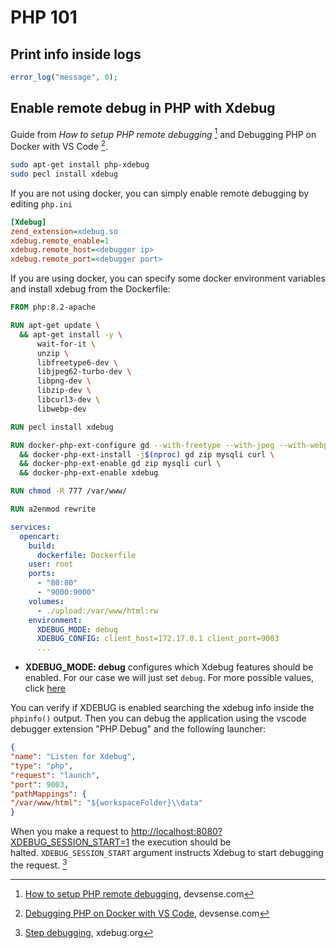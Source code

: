 
# PHP 101
## Print info inside logs

```php
error_log("message", 0);
```

## Enable remote debug in PHP with Xdebug

Guide from *How to setup PHP remote debugging* [^remote-debug-php] and Debugging PHP on Docker with VS Code [^remote-debug-php-docker].

```sh
sudo apt-get install php-xdebug
sudo pecl install xdebug
```

[^remote-debug-php]: [How to setup PHP remote debugging](https://blog.devsense.com/2020/remote-debugging), devsense.com
[^remote-debug-php-docker]: [Debugging PHP on Docker with VS Code](https://blog.devsense.com/2019/debugging-php-on-docker-with-visual-studio-code), devsense.com

If you are not using docker, you can simply enable remote debugging by editing `php.ini`

```ini title:"php.ini"
[Xdebug]
zend_extension=xdebug.so
xdebug.remote_enable=1
xdebug.remote_host=<debugger ip>
xdebug.remote_port=<debugger port>
```

If you are using docker, you can specify some docker environment variables and install xdebug from the Dockerfile:

```Dockerfile title:Dockerfile
FROM php:8.2-apache

RUN apt-get update \
  && apt-get install -y \
      wait-for-it \
      unzip \
      libfreetype6-dev \
      libjpeg62-turbo-dev \
      libpng-dev \
      libzip-dev \
      libcurl3-dev \
	  libwebp-dev

RUN pecl install xdebug

RUN docker-php-ext-configure gd --with-freetype --with-jpeg --with-webp \
  && docker-php-ext-install -j$(nproc) gd zip mysqli curl \
  && docker-php-ext-enable gd zip mysqli curl \
  && docker-php-ext-enable xdebug

RUN chmod -R 777 /var/www/

RUN a2enmod rewrite
```

```yml title:docker-compose.yml
services:
  opencart:
    build: 
      dockerfile: Dockerfile
    user: root
    ports:
      - "80:80"
      - "9000:9000"
    volumes:
      - ./upload:/var/www/html:rw
    environment:
      XDEBUG_MODE: debug
      XDEBUG_CONFIG: client_host=172.17.0.1 client_port=9003
      ...
```

- **XDEBUG_MODE: debug** configures which Xdebug features should be enabled. For our case we will just set `debug`. For more possible values, click [here](https://xdebug.org/docs/step_debug#mode)

You can verify if XDEBUG is enabled searching the xdebug info inside the `phpinfo()` output. Then you can debug the application using the vscode debugger extension "PHP Debug" and the following launcher:
```json title:"launch-xdebug.json"
{
"name": "Listen for Xdebug",
"type": "php",
"request": "launch",
"port": 9003,
"pathMappings": {
"/var/www/html": "${workspaceFolder}\\data"
}
```

When you make a request to [http://localhost:8080?XDEBUG_SESSION_START=1](http://localhost:8080/?XDEBUG_SESSION_START=1) the execution should be halted. `XDEBUG_SESSION_START` argument instructs Xdebug to start debugging the request. [^xdebug-step-debug]

[^xdebug-step-debug]: [Step debugging](https://xdebug.org/docs/step_debug), xdebug.org